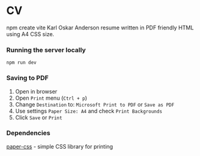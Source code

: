 # CV

npm create vite
Karl Oskar Anderson resume written in PDF friendly HTML using A4 CSS size.

### Running the server locally

```
npm run dev
```

### Saving to PDF

1. Open in browser
2. Open `Print` menu (`Ctrl + p`)
3. Change `Destination` to: `Microsoft Print to PDF` or `Save as PDF`
4. Use settings `Paper Size: A4` and check `Print Backgrounds`
5. Click `Save` or `Print`

### Dependencies

[paper-css](https://github.com/cognitom/paper-css) - simple CSS library for printing
